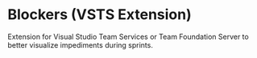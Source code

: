 # Blockers (VSTS Extension)
Extension for Visual Studio Team Services or Team Foundation Server to better visualize impediments during sprints.
